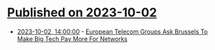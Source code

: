 # [Published on 2023-10-02](index.md)

* [2023-10-02, 14:00:00](https://tech.slashdot.org/story/23/10/02/1350249/european-telecom-groups-ask-brussels-to-make-big-tech-pay-more-for-networks?utm_source=rss1.0mainlinkanon&utm_medium=feed) - [European Telecom Groups Ask Brussels To Make Big Tech Pay More For Networks](https://tech.slashdot.org/story/23/10/02/1350249/european-telecom-groups-ask-brussels-to-make-big-tech-pay-more-for-networks?utm_source=rss1.0mainlinkanon&utm_medium=feed)

